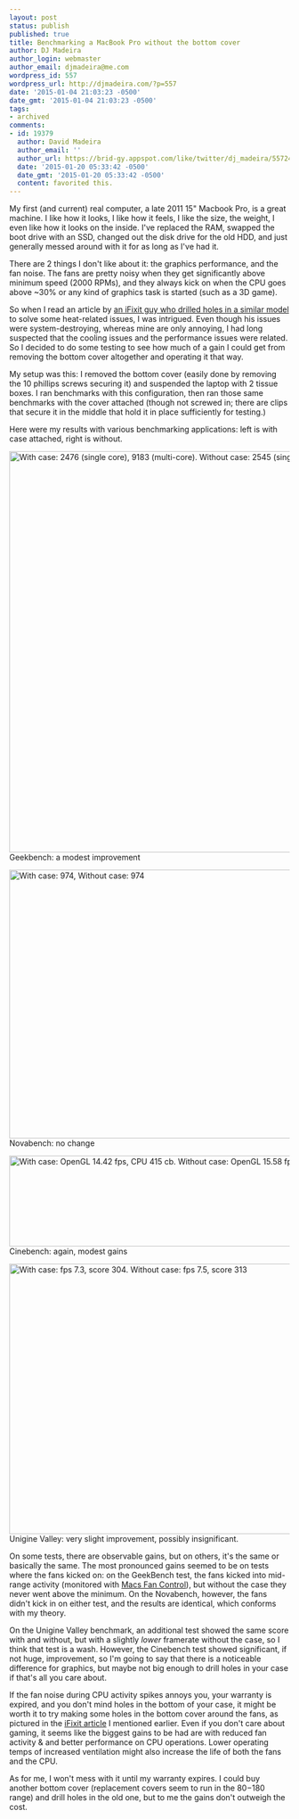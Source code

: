 ```yaml
---
layout: post
status: publish
published: true
title: Benchmarking a MacBook Pro without the bottom cover
author: DJ Madeira
author_login: webmaster
author_email: djmadeira@me.com
wordpress_id: 557
wordpress_url: http://djmadeira.com/?p=557
date: '2015-01-04 21:03:23 -0500'
date_gmt: '2015-01-04 21:03:23 -0500'
tags: 
- archived
comments:
- id: 19379
  author: David Madeira
  author_email: ''
  author_url: https://brid-gy.appspot.com/like/twitter/dj_madeira/557245203388841985/103156176
  date: '2015-01-20 05:33:42 -0500'
  date_gmt: '2015-01-20 05:33:42 -0500'
  content: favorited this.
---
```

My first (and current) real computer, a late 2011 15" Macbook Pro, is a great machine. I like how it looks, I like how it feels, I like the size, the weight, I even like how it looks on the inside. I've replaced the RAM, swapped the boot drive with an SSD, changed out the disk drive for the old HDD, and just generally messed around with it for as long as I've had it.

There are 2 things I don't like about it: the graphics performance, and the fan noise. The fans are pretty noisy when they get significantly above minimum speed (2000 RPMs), and they always kick on when the CPU goes above ~30% or any kind of graphics task is started (such as a 3D game).

So when I read an article by <a href="http://ifixit.org/blog/6882/why-i-drilled-holes-in-my-macbook-pro-and-put-it-in-the-oven/">an iFixit guy who drilled holes in a similar model</a> to solve some heat-related issues, I was intrigued. Even though his issues were system-destroying, whereas mine are only annoying, I had long suspected that the cooling issues and the performance issues were related. So I decided to do some testing to see how much of a gain I could get from removing the bottom cover altogether and operating it that way.

My setup was this: I removed the bottom cover (easily done by removing the 10 phillips screws securing it) and suspended the laptop with 2 tissue boxes. I ran benchmarks with this configuration, then ran those same benchmarks with the cover attached (though not screwed in; there are clips that secure it in the middle that hold it in place sufficiently for testing.)

Here were my results with various benchmarking applications: left is with case attached, right is without.

<a href="http://djmadeira.com/wp-content/uploads/2015/01/geekbench.jpg"><img class="size-full wp-image-558" src="http://djmadeira.com/wp-content/uploads/2015/01/geekbench.jpg" alt="With case: 2476 (single core), 9183 (multi-core). Without case: 2545 (single core), 9332 (multi-core)" width="1422" height="720" /></a>
Geekbench: a modest improvement

<a href="http://djmadeira.com/wp-content/uploads/2015/01/novabench.jpg"><img src="http://djmadeira.com/wp-content/uploads/2015/01/novabench.jpg" alt="With case: 974, Without case: 974" width="1072" height="482" class="size-full wp-image-559" /></a>
Novabench: no change

<a href="http://djmadeira.com/wp-content/uploads/2015/01/cinebench.jpg"><img src="http://djmadeira.com/wp-content/uploads/2015/01/cinebench.jpg" alt="With case: OpenGL 14.42 fps, CPU 415 cb. Without case: OpenGL 15.58 fps,  CPU 422 cb." width="610" height="163" class="size-full wp-image-560" /></a>
Cinebench: again, modest gains

<a href="http://djmadeira.com/wp-content/uploads/2015/01/valley.jpg"><img src="http://djmadeira.com/wp-content/uploads/2015/01/valley.jpg" alt="With case: fps 7.3, score 304. Without case:  fps 7.5, score 313" width="1122" height="485" class="size-full wp-image-561" /></a>
Unigine Valley: very slight improvement, possibly insignificant.

On some tests, there are observable gains, but on others, it's the same or basically the same. The most pronounced gains seemed to be on tests where the fans kicked on: on the GeekBench test, the fans kicked into mid-range activity (monitored with <a href="http://www.crystalidea.com/macs-fan-control">Macs Fan Control</a>), but without the case they never went above the minimum. On the Novabench, however, the fans didn't kick in on either test, and the results are identical, which conforms with my theory.

On the Unigine Valley benchmark, an additional test showed the same score with and without, but with a slightly <em>lower</em> framerate without the case, so I think that test is a wash. However, the Cinebench test showed significant, if not huge, improvement, so I'm going to say that there is a noticeable difference for graphics, but maybe not big enough to drill holes in your case if that's all you care about.

If the fan noise during CPU activity spikes annoys you, your warranty is expired, and you don't mind holes in the bottom of your case, it might be worth it to try making some holes in the bottom cover around the fans, as pictured in the <a href="http://ifixit.org/blog/6882/why-i-drilled-holes-in-my-macbook-pro-and-put-it-in-the-oven/">iFixit article</a> I mentioned earlier. Even if you don't care about gaming, it seems like the biggest gains to be had are with reduced fan activity &amp; and better performance on CPU operations. Lower operating temps of increased ventilation might also increase the life of both the fans and the CPU.

As for me, I won't mess with it until my warranty expires. I could buy another bottom cover (replacement covers seem to run in the $80-$180 range) and drill holes in the old one, but to me the gains don't outweigh the cost.
